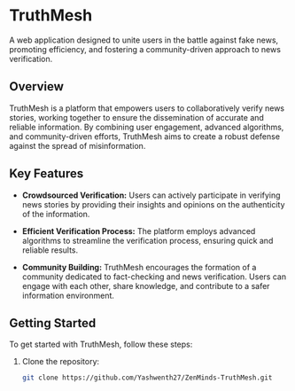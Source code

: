 # TruthMesh

A web application designed to unite users in the battle against fake news, promoting efficiency, and fostering a community-driven approach to news verification.

## Overview

TruthMesh is a platform that empowers users to collaboratively verify news stories, working together to ensure the dissemination of accurate and reliable information. By combining user engagement, advanced algorithms, and community-driven efforts, TruthMesh aims to create a robust defense against the spread of misinformation.

## Key Features

- **Crowdsourced Verification:** Users can actively participate in verifying news stories by providing their insights and opinions on the authenticity of the information.

- **Efficient Verification Process:** The platform employs advanced algorithms to streamline the verification process, ensuring quick and reliable results.

- **Community Building:** TruthMesh encourages the formation of a community dedicated to fact-checking and news verification. Users can engage with each other, share knowledge, and contribute to a safer information environment.

## Getting Started

To get started with TruthMesh, follow these steps:

1. Clone the repository:
   ```bash
   git clone https://github.com/Yashwenth27/ZenMinds-TruthMesh.git
